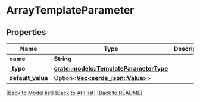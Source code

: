 # ArrayTemplateParameter

## Properties

Name | Type | Description | Notes
------------ | ------------- | ------------- | -------------
**name** | **String** |  | 
**_type** | [**crate::models::TemplateParameterType**](templateParameterType.md) |  | 
**default_value** | Option<[**Vec<serde_json::Value>**](serde_json::Value.md)> |  | [optional]

[[Back to Model list]](../README.md#documentation-for-models) [[Back to API list]](../README.md#documentation-for-api-endpoints) [[Back to README]](../README.md)


